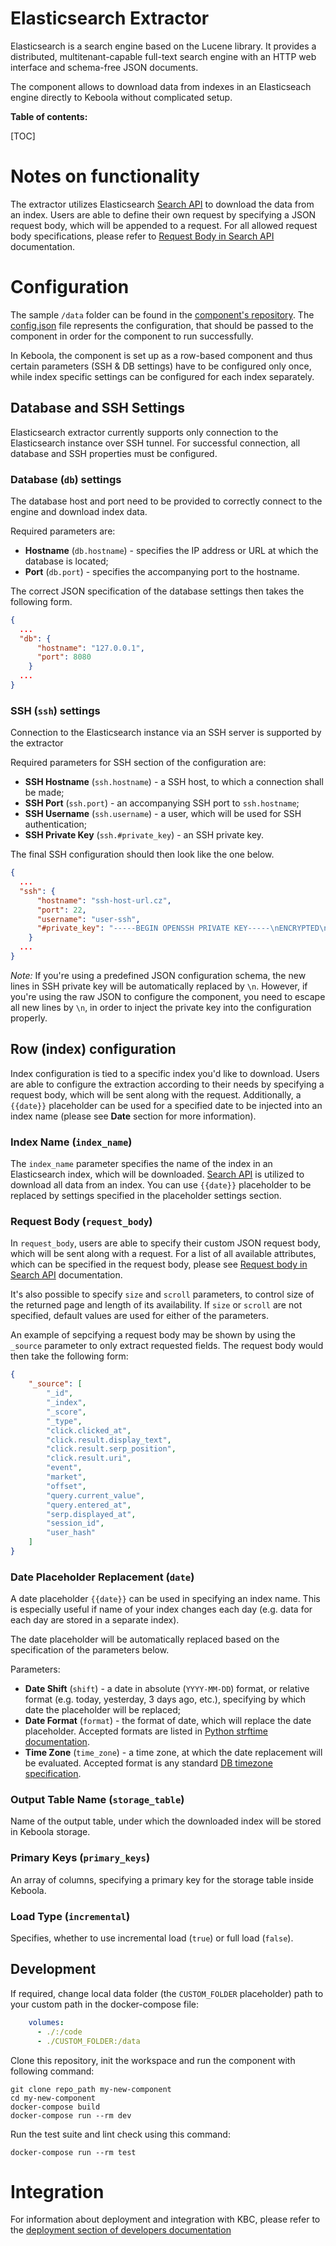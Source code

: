 # Elasticsearch Extractor

Elasticsearch is a search engine based on the Lucene library. It provides a distributed, multitenant-capable full-text search engine with an HTTP web interface and schema-free JSON documents.

The component allows to download data from indexes in an Elasticseach engine directly to Keboola without complicated setup.

**Table of contents:**  
  
[TOC]

# Notes on functionality

The extractor utilizes Elasticsearch [Search API](https://www.elastic.co/guide/en/elasticsearch/reference/current/search-search.html) to download the data from an index. Users are able to define their own request by specifying a JSON request body, which will be appended to a request. For all allowed request body specifications, please refer to [Request Body in Search API](https://www.elastic.co/guide/en/elasticsearch/reference/current/search-search.html#search-search-api-request-body) documentation.

# Configuration

The sample `/data` folder can be found in the [component's repository](https://bitbucket.org/kds_consulting_team/kds-team.ex-elasticsearch/src/master/component_config/sample-config/). The [config.json](https://bitbucket.org/kds_consulting_team/kds-team.ex-elasticsearch/src/master/component_config/sample-config/config.json) file represents the configuration, that should be passed to the component in order for the component to run successfully.

In Keboola, the component is set up as a row-based component and thus certain parameters (SSH & DB settings) have to be configured only once, while index specific settings can be configured for each index separately.

## Database and SSH Settings

Elasticsearch extractor currently supports only connection to the Elasticsearch instance over SSH tunnel. For successful connection, all database and SSH properties must be configured.

### Database (`db`) settings

The database host and port need to be provided to correctly connect to the engine and download index data.

Required parameters are:

- **Hostname** (`db.hostname`) - specifies the IP address or URL at which the database is located;
- **Port** (`db.port`) - specifies the accompanying port to the hostname.

The correct JSON specification of the database settings then takes the following form.

```json
{
  ...
  "db": {
      "hostname": "127.0.0.1",
      "port": 8080
    }
  ...
}
```

### SSH (`ssh`) settings

Connection to the Elasticsearch instance via an SSH server is supported by the extractor

Required parameters for SSH section of the configuration are:

- **SSH Hostname** (`ssh.hostname`) - a SSH host, to which a connection shall be made;
- **SSH Port** (`ssh.port`) - an accompanying SSH port to `ssh.hostname`;
- **SSH Username** (`ssh.username`) - a user, which will be used for SSH authentication;
- **SSH Private Key** (`ssh.#private_key`) - an SSH private key.

The final SSH configuration should then look like the one below.

```json
{
  ...
  "ssh": {
      "hostname": "ssh-host-url.cz",
      "port": 22,
      "username": "user-ssh",
      "#private_key": "-----BEGIN OPENSSH PRIVATE KEY-----\nENCRYPTED\nSSH\nKEY\n-----END OPENSSH PRIVATE KEY-----"
    }
  ...
}
```

*Note:* If you're using a predefined JSON configuration schema, the new lines in SSH private key will be automatically replaced by `\n`. However, if you're using the raw JSON to configure the component, you need to escape all new lines by `\n`, in order to inject the private key into the configuration properly.


## Row (index) configuration

Index configuration is tied to a specific index you'd like to download. Users are able to configure the extraction according to their needs by specifying a request body, which will be sent along with the request. Additionally, a `{{date}}` placeholder can be used for a specified date to be injected into an index name (please see **Date** section for more information).

### Index Name (`index_name`)

The `index_name` parameter specifies the name of the index in an Elasticsearch index, which will be downloaded. [Search API](https://www.elastic.co/guide/en/elasticsearch/reference/current/search-search.html) is utilized to download all data from an index. You can use `{{date}}` placeholder to be replaced by settings specified in the placeholder settings section.

### Request Body (`request_body`)

In `request_body`, users are able to specify their custom JSON request body, which will be sent along with a request. For a list of all available attributes, which can be specified in the request body, please see [Request body in Search API](https://www.elastic.co/guide/en/elasticsearch/reference/current/search-search.html) documentation.

It's also possible to specify `size` and `scroll` parameters, to control size of the returned page and length of its availability. If `size` or `scroll` are not specified, default values are used for either of the parameters.

An example of sepcifying a request body may be shown by using the `_source` parameter to only extract requested fields. The request body would then take the following form:

```json
{
    "_source": [
        "_id",
        "_index",
        "_score",
        "_type",
        "click.clicked_at",
        "click.result.display_text",
        "click.result.serp_position",
        "click.result.uri",
        "event",
        "market",
        "offset",
        "query.current_value",
        "query.entered_at",
        "serp.displayed_at",
        "session_id",
        "user_hash"
    ]
}
```

### Date Placeholder Replacement (`date`)

A date placeholder `{{date}}` can be used in specifying an index name. This is especially useful if name of your index changes each day (e.g. data for each day are stored in a separate index).

The date placeholder will be automatically replaced based on the specification of the parameters below.

Parameters:

- **Date Shift** (`shift`) - a date in absolute (`YYYY-MM-DD`) format, or relative format (e.g. today, yesterday, 3 days ago, etc.), specifying by which date the placeholder will be replaced;
- **Date Format** (`format`) - the format of date, which will replace the date placeholder. Accepted formats are listed in [Python strftime documentation](https://docs.python.org/3/library/datetime.html#strftime-and-strptime-format-codes).
- **Time Zone** (`time_zone`) - a time zone, at which the date replacement will be evaluated. Accepted format is any standard [DB timezone specification](https://en.wikipedia.org/wiki/List_of_tz_database_time_zones#List).


### Output Table Name (`storage_table`)

Name of the output table, under which the downloaded index will be stored in Keboola storage.

### Primary Keys (`primary_keys`)

An array of columns, specifying a primary key for the storage table inside Keboola.

### Load Type (`incremental`)

Specifies, whether to use incremental load (`true`) or full load (`false`).


## Development

If required, change local data folder (the `CUSTOM_FOLDER` placeholder) path to your custom path in the docker-compose file:

```yaml
    volumes:
      - ./:/code
      - ./CUSTOM_FOLDER:/data
```

Clone this repository, init the workspace and run the component with following command:

```
git clone repo_path my-new-component
cd my-new-component
docker-compose build
docker-compose run --rm dev
```

Run the test suite and lint check using this command:

```
docker-compose run --rm test
```

# Integration

For information about deployment and integration with KBC, please refer to the [deployment section of developers documentation](https://developers.keboola.com/extend/component/deployment/) 